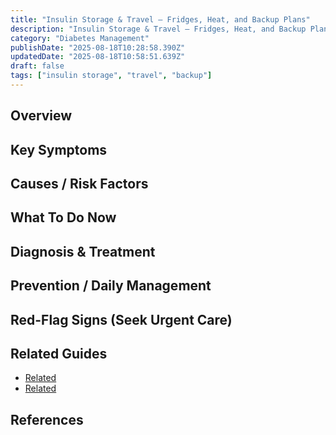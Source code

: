 ```yaml
---
title: "Insulin Storage & Travel — Fridges, Heat, and Backup Plans"
description: "Insulin Storage & Travel — Fridges, Heat, and Backup Plans — practical, plain-language guidance."
category: "Diabetes Management"
publishDate: "2025-08-18T10:28:58.390Z"
updatedDate: "2025-08-18T10:58:51.639Z"
draft: false
tags: ["insulin storage", "travel", "backup"]
---
```


## Overview

## Key Symptoms

## Causes / Risk Factors

## What To Do Now

## Diagnosis & Treatment

## Prevention / Daily Management

## Red-Flag Signs (Seek Urgent Care)

## Related Guides
- [Related](/guides/travel-tips-for-people-with-type-1-diabetes/)
- [Related](/guides/insulin-administration-pens-syringes-and-pumps/)

## References
